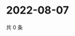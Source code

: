 # 2022-08-07

共 0 条

<!-- BEGIN WEIBO -->
<!-- 最后更新时间 Sun Aug 07 2022 19:13:59 GMT+0800 (China Standard Time) -->

<!-- END WEIBO -->
